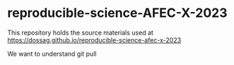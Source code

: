 # reproducible-science-AFEC-X-2023
This repository holds the source materials used at 
https://dossag.github.io/reproducible-science-afec-x-2023

We want to understand git pull
